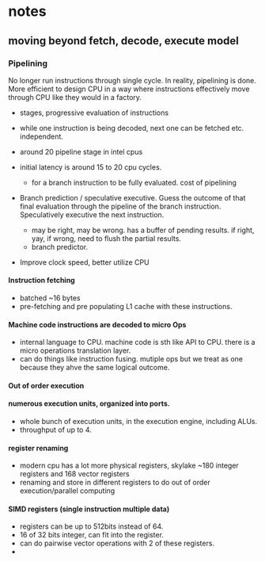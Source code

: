 # notes

## moving beyond fetch, decode, execute model

### Pipelining

No longer run instructions through single cycle. In reality, pipelining is done. More efficient to design CPU in a way where instructions effectively move through CPU like they would in a factory.

- stages, progressive evaluation of instructions
- while one instruction is being decoded, next one can be fetched etc. independent.
- around 20 pipeline stage in intel cpus
- initial latency is around 15 to 20 cpu cycles.
  - for a branch instruction to be fully evaluated. cost of pipelining
- Branch prediction / speculative executive. Guess the outcome of that final evaluation through the pipeline of the branch instruction. Speculatively executive the next instruction.

  - may be right, may be wrong. has a buffer of pending results. if right, yay, if wrong, need to flush the partial results.
  - branch predictor.

- Improve clock speed, better utilize CPU

#### Instruction fetching

- batched ~16 bytes
- pre-fetching and pre populating L1 cache with these instructions.

#### Machine code instructions are decoded to micro Ops

- internal language to CPU. machine code is sth like API to CPU. there is a micro operations translation layer.
- can do things like instruction fusing. mutiple ops but we treat as one because they ahve the same logical outcome.

#### Out of order execution

#### numerous execution units, organized into ports.

- whole bunch of execution units, in the execution engine, including ALUs.
- throughput of up to 4.

#### register renaming

- modern cpu has a lot more physical registers, skylake ~180 integer registers and 168 vector registers
- renaming and store in different registers to do out of order execution/parallel computing

#### SIMD registers (single instruction multiple data)

- registers can be up to 512bits instead of 64.
- 16 of 32 bits integer, can fit into the register.
- can do pairwise vector operations with 2 of these registers.
- 